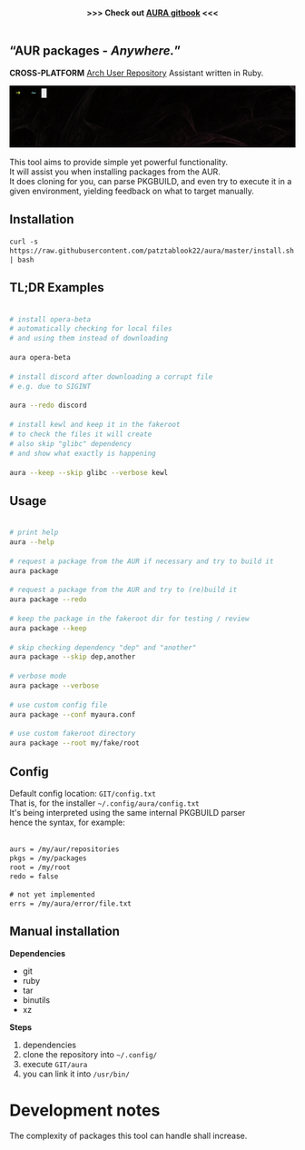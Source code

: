<p align="center"><b>
  <br />
  &gt;&gt;&gt; Check out <a href="https://patz.gitbook.io/aura/">AURA gitbook</a> &lt;&lt;&lt;
  <br /><br />
</b></p>
 

## “AUR packages - _Anywhere._”


**CROSS-PLATFORM** [Arch User Repository](https://aur.archlinux.org) Assistant written in Ruby.

<p align="center">
<img src="https://raw.githubusercontent.com/patztablook22/meta/master/aura/demo.gif" />
</p>

This tool aims to provide simple yet powerful functionality. \
It will assist you when installing packages from the AUR. \
It does cloning for you, can parse PKGBUILD, and even try to execute it in a given environment, yielding feedback on what to target manually.

## Installation
```
curl -s https://raw.githubusercontent.com/patztablook22/aura/master/install.sh | bash
```

## TL;DR Examples
```bash

# install opera-beta
# automatically checking for local files
# and using them instead of downloading

aura opera-beta

# install discord after downloading a corrupt file
# e.g. due to SIGINT

aura --redo discord

# install kewl and keep it in the fakeroot
# to check the files it will create
# also skip "glibc" dependency
# and show what exactly is happening

aura --keep --skip glibc --verbose kewl

```

## Usage
```bash

# print help
aura --help

# request a package from the AUR if necessary and try to build it
aura package

# request a package from the AUR and try to (re)build it
aura package --redo

# keep the package in the fakeroot dir for testing / review
aura package --keep

# skip checking dependency "dep" and "another"
aura package --skip dep,another

# verbose mode
aura package --verbose

# use custom config file
aura package --conf myaura.conf

# use custom fakeroot directory
aura package --root my/fake/root

```

## Config
Default config location: `GIT/config.txt` \
That is, for the installer `~/.config/aura/config.txt` \
It's being interpreted using the same internal PKGBUILD parser \
hence the syntax, for example:

```PKGBUILD

aurs = /my/aur/repositories
pkgs = /my/packages
root = /my/root
redo = false

# not yet implemented
errs = /my/aura/error/file.txt

```

## Manual installation

**Dependencies**
  - git
  - ruby
  - tar
  - binutils
  - xz
  
**Steps**
  1. dependencies
  2. clone the repository into `~/.config/`
  3. execute `GIT/aura`
  4. you can link it into `/usr/bin/`

# Development notes

The complexity of packages this tool can handle shall increase.
